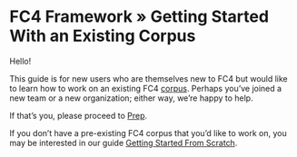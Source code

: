 # FC4 Framework » Getting Started With an Existing Corpus

Hello!

This guide is for new users who are themselves new to FC4 but would like to
learn how to work on an existing FC4 [corpus](../../concepts.md#corpus). Perhaps
you’ve joined a new team or a new organization; either way, we’re happy to help.

If that’s you, please proceed to [Prep](prep.md).

If you don’t have a pre-existing FC4 corpus that you’d like to work on, you may
be interested in our guide
[Getting Started From Scratch](../getting-started-from-scratch/index.md).
